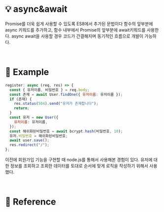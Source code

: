 # 💡 async&await

Promise를 더욱 쉽게 사용할 수 있도록 ES8에서 추가된 문법이다
함수의 앞부분에 async 키워드를 추가하고, 함수 내부에서 Promise의 앞부분에 await키워드를 사용한다.
async await을 사용할 경우 코드가 간결해지며 동기적인 흐름으로 개발이 가능하다.

<br/>

# 🚀 Example

```jsx
register: async (req, res) => {
  const { 유저이름, 비밀번호 } = req.body;
  const 존재 = await User.findOne({ 유저이름: 유저이름 });
  if (존재) {
    res.status(504).send("유저가 존재합니다");
    return;
  }
  const 유저 = new User({
    유저이름: 유저이름,
  });
  const 해쉬화된비밀번호 = await bcrypt.hash(비밀번호, 10);
  유저.비밀번호 = 해쉬화된비밀번호;
  await user.save();
  res.redirect("/");
};
```

이전에 회원가입 기능을 구현할 때 node.js를 통해서 사용해본 경험이 있다. 유저에 대한 정보를 조회하고 조회한 데이터를 토대로 순서에 맞게
로직을 작성하기 위해서 사용했다.

<br/>

# 🔗 Reference

<br/>
